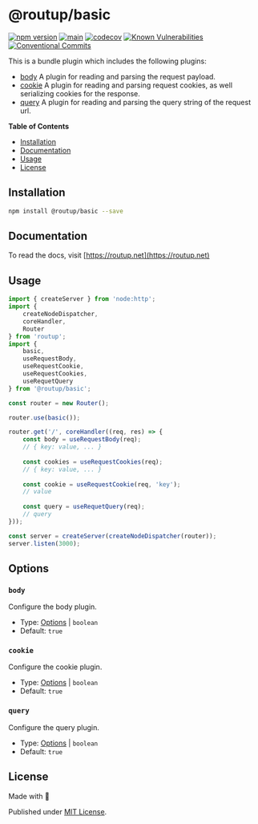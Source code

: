 # @routup/basic

[![npm version](https://badge.fury.io/js/@routup%2Fbasic.svg)](https://badge.fury.io/js/@routup%2Fbasic)
[![main](https://github.com/Tada5hi/routup/actions/workflows/main.yml/badge.svg)](https://github.com/Tada5hi/routup/actions/workflows/main.yml)
[![codecov](https://codecov.io/gh/tada5hi/routup/branch/master/graph/badge.svg?token=QFGCsHRUax)](https://codecov.io/gh/tada5hi/routup)
[![Known Vulnerabilities](https://snyk.io/test/github/Tada5hi/routup/badge.svg)](https://snyk.io/test/github/Tada5hi/routup)
[![Conventional Commits](https://img.shields.io/badge/Conventional%20Commits-1.0.0-%23FE5196?logo=conventionalcommits&logoColor=white)](https://conventionalcommits.org)

This is a bundle plugin which includes the following plugins:
- [body](../body/README.md) A plugin for reading and parsing the request payload.
- [cookie](../cookie/README.md) A plugin for reading and parsing request cookies, as well serializing cookies for the response.
- [query](../query/README.md) A plugin for reading and parsing the query string of the request url.

**Table of Contents**

- [Installation](#installation)
- [Documentation](#documentation)
- [Usage](#usage)
- [License](#license)

## Installation

```bash
npm install @routup/basic --save
```

## Documentation

To read the docs, visit [https://routup.net](https://routup.net)

## Usage

```typescript
import { createServer } from 'node:http';
import {
    createNodeDispatcher,
    coreHandler,
    Router
} from 'routup';
import {
    basic,
    useRequestBody,
    useRequestCookie,
    useRequestCookies,
    useRequetQuery
} from '@routup/basic';

const router = new Router();

router.use(basic());

router.get('/', coreHandler((req, res) => {
    const body = useRequestBody(req);
    // { key: value, ... }
    
    const cookies = useRequestCookies(req);
    // { key: value, ... }
    
    const cookie = useRequestCookie(req, 'key');
    // value
    
    const query = useRequetQuery(req);
    // query
}));

const server = createServer(createNodeDispatcher(router));
server.listen(3000);
```

## Options

### `body`

Configure the body plugin.

- Type: [Options](../body/README.md#options) | `boolean`
- Default: `true`

### `cookie`

Configure the cookie plugin.

- Type: [Options](../cookie/README.md#options) | `boolean`
- Default: `true`

### `query`

Configure the query plugin.

- Type: [Options](../query/README.md#options) | `boolean`
- Default: `true`

## License

Made with 💚

Published under [MIT License](./LICENSE).
